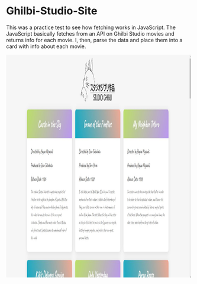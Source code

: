 # Ghilbi-Studio-Site

This was a practice test to see how fetching works in JavaScript. The JavaScript basically fetches from an API on Ghilbi Studio movies and returns info for each movie. I, then, parse the data and place them into a card with info about each movie.

<img src="Ghilbi-Studio-Website-Look.JPG" alt="Overview on how the page looks" style="width:500px;height:600px">
